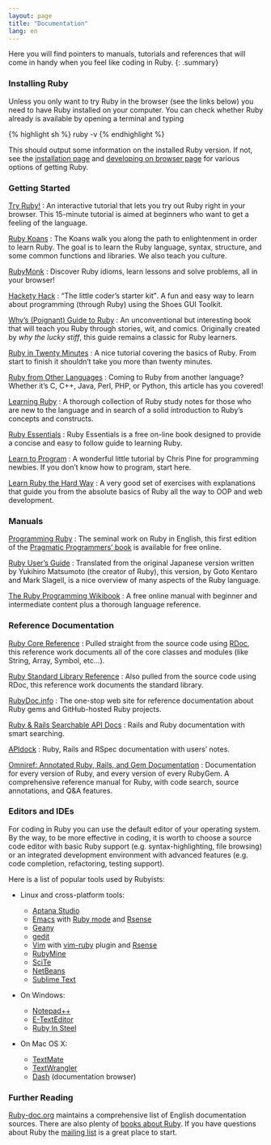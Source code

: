 ```yaml
---
layout: page
title: "Documentation"
lang: en
---
```


Here you will find pointers to manuals, tutorials and references that
will come in handy when you feel like coding in Ruby.
{: .summary}

### Installing Ruby

Unless you only want to try Ruby in the browser (see the links below)
you need to have Ruby installed on your computer.
You can check whether Ruby already is available by opening a terminal
and typing

{% highlight sh %}
ruby -v
{% endhighlight %}

This should output some information on the installed Ruby version.
If not, see the [installation page](installation/) and [developing on browser page](developing-on-browser/) for various options
of getting Ruby.

### Getting Started

[Try Ruby!][1]
: An interactive tutorial that lets you try out Ruby right in your
  browser. This 15-minute tutorial is aimed at beginners who want to get
  a feeling of the language.

[Ruby Koans][2]
: The Koans walk you along the path to enlightenment in order to learn
  Ruby. The goal is to learn the Ruby language, syntax, structure, and
  some common functions and libraries. We also teach you culture.

[RubyMonk][3]
: Discover Ruby idioms, learn lessons and solve problems, all in your
  browser!

[Hackety Hack][4]
: <q cite="http://hackety-hack.com/">The little coder’s starter kit</q>.
  A fun and easy way to learn about programming (through Ruby) using the
  Shoes GUI Toolkit.

[Why’s (Poignant) Guide to Ruby][5]
: An unconventional but interesting book that will teach you Ruby
  through stories, wit, and comics. Originally created by *why the lucky
  stiff*, this guide remains a classic for Ruby learners.

[Ruby in Twenty Minutes](/en/documentation/quickstart/)
: A nice tutorial covering the basics of Ruby. From start to finish it
  shouldn’t take you more than twenty minutes.

[Ruby from Other Languages](/en/documentation/ruby-from-other-languages/)
: Coming to Ruby from another language? Whether it’s C, C++, Java, Perl,
  PHP, or Python, this article has you covered!

[Learning Ruby][6]
: A thorough collection of Ruby study notes for those who are new to the
  language and in search of a solid introduction to Ruby’s concepts and
  constructs.

[Ruby Essentials][7]
: Ruby Essentials is a free on-line book designed to provide a concise
  and easy to follow guide to learning Ruby.

[Learn to Program][8]
: A wonderful little tutorial by Chris Pine for programming newbies. If
  you don’t know how to program, start here.

[Learn Ruby the Hard Way][38]
: A very good set of exercises with explanations that guide you from
  the absolute basics of Ruby all the way to OOP and web development.

### Manuals

[Programming Ruby][9]
: The seminal work on Ruby in English, this first edition of the
  [Pragmatic Programmers’ book][10] is available for free online.

[Ruby User’s Guide][11]
: Translated from the original Japanese version written by Yukihiro
  Matsumoto (the creator of Ruby), this version, by Goto Kentaro and
  Mark Slagell, is a nice overview of many aspects of the Ruby language.

[The Ruby Programming Wikibook][12]
: A free online manual with beginner and intermediate content plus a
  thorough language reference.

### Reference Documentation

[Ruby Core Reference][13]
: Pulled straight from the source code using [RDoc][14], this reference
  work documents all of the core classes and modules (like String,
  Array, Symbol, etc…).

[Ruby Standard Library Reference][15]
: Also pulled from the source code using RDoc, this reference work
  documents the standard library.

[RubyDoc.info][16]
: The one-stop web site for reference documentation about Ruby gems and
  GitHub-hosted Ruby projects.

[Ruby & Rails Searchable API Docs][17]
: Rails and Ruby documentation with smart searching.

[APIdock][18]
: Ruby, Rails and RSpec documentation with users’ notes.

[Omniref: Annotated Ruby, Rails, and Gem Documentation][40]
: Documentation for every version of Ruby, and every version of every
  RubyGem. A comprehensive reference manual for Ruby, with code search,
  source annotations, and Q&A features.

### Editors and IDEs

For coding in Ruby you can use the default editor of your operating
system. By the way, to be more effective in coding, it is worth to
choose a source code editor with basic Ruby support (e.g.
syntax-highlighting, file browsing) or an integrated development
environment with advanced features (e.g. code completion, refactoring,
testing support).

Here is a list of popular tools used by Rubyists:

* Linux and cross-platform tools:
  * [Aptana Studio][19]
  * [Emacs][20] with [Ruby mode][21] and [Rsense][22]
  * [Geany][23]
  * [gedit][24]
  * [Vim][25] with [vim-ruby][26] plugin and [Rsense][22]
  * [RubyMine][27]
  * [SciTe][28]
  * [NetBeans][36]
  * [Sublime Text][37]

* On Windows:
  * [Notepad++][29]
  * [E-TextEditor][30]
  * [Ruby In Steel][31]

* On Mac OS X:
  * [TextMate][32]
  * [TextWrangler][33]
  * [Dash][39] (documentation browser)

### Further Reading

[Ruby-doc.org][34] maintains a comprehensive list of English
documentation sources. There are also plenty of [books about Ruby][35].
If you have questions about Ruby the
[mailing list](/en/community/mailing-lists/) is a great place to start.



[1]: http://tryruby.org/
[2]: http://rubykoans.com/
[3]: http://rubymonk.com/
[4]: http://hackety-hack.com/
[5]: http://mislav.uniqpath.com/poignant-guide/
[6]: http://rubylearning.com/
[7]: http://www.techotopia.com/index.php/Ruby_Essentials
[8]: http://pine.fm/LearnToProgram/
[9]: http://www.ruby-doc.org/docs/ProgrammingRuby/
[10]: http://pragmaticprogrammer.com/titles/ruby/index.html
[11]: http://www.rubyist.net/~slagell/ruby/
[12]: http://en.wikibooks.org/wiki/Ruby_programming_language
[13]: http://www.ruby-doc.org/core
[14]: http://rdoc.sourceforge.net
[15]: http://www.ruby-doc.org/stdlib
[16]: http://www.rubydoc.info/
[17]: http://rubydocs.org/
[18]: http://apidock.com/
[19]: http://www.aptana.com/
[20]: http://www.gnu.org/software/emacs/
[21]: http://www.emacswiki.org/emacs/RubyMode
[22]: http://cx4a.org/software/rsense/
[23]: http://www.geany.org/
[24]: http://projects.gnome.org/gedit/screenshots.html
[25]: http://www.vim.org/
[26]: https://github.com/vim-ruby/vim-ruby
[27]: http://www.jetbrains.com/ruby/
[28]: http://www.scintilla.org/SciTE.html
[29]: http://notepad-plus-plus.org/
[30]: http://www.e-texteditor.com/
[31]: http://www.sapphiresteel.com/
[32]: http://macromates.com/
[33]: http://www.barebones.com/products/textwrangler/
[34]: http://ruby-doc.org
[35]: http://www.ruby-doc.org/bookstore
[36]: https://netbeans.org/
[37]: http://www.sublimetext.com/
[38]: http://ruby.learncodethehardway.org/
[39]: http://kapeli.com/dash
[40]: https://www.omniref.com
